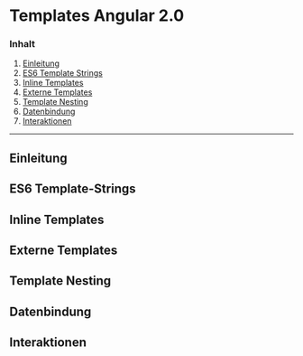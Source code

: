 # Templates Angular 2.0

### Inhalt
1. [Einleitung](#einleitung)
2. [ES6 Template Strings](#template-strings)
3. [Inline Templates](#inline-templates)
4. [Externe Templates](#externe-templates)
5. [Template Nesting](#template-nesting)
6. [Datenbindung](#datenbindung)
7. [Interaktionen](#interaktionen)

<hr>

<a name="einleitung"></a>
## Einleitung

<a name="template-strings"></a>
## ES6 Template-Strings

<a name="inline-templates"></a>
## Inline Templates

<a name="externe-templates"></a>
## Externe Templates

<a name="template-nesting"></a>
## Template Nesting

<a name="datenbindung"></a>
## Datenbindung

<a name="interaktionen"></a>
## Interaktionen
